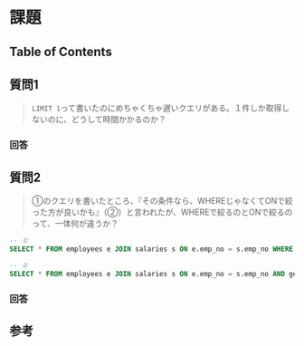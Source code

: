 # 課題

## Table of Contents
<!-- START doctoc generated TOC please keep comment here to allow auto update -->
<!-- DON'T EDIT THIS SECTION, INSTEAD RE-RUN doctoc TO UPDATE -->



<!-- END doctoc generated TOC please keep comment here to allow auto update -->

## 質問1

> `LIMIT 1`って書いたのにめちゃくちゃ遅いクエリがある。１件しか取得しないのに、どうして時間かかるのか？

### 回答

## 質問2

> ①のクエリを書いたところ、『その条件なら、WHEREじゃなくてONで絞った方が良いかも』（②）と言われたが、WHEREで絞るのとONで絞るのって、一体何が違うか？

```sql
-- ①
SELECT * FROM employees e JOIN salaries s ON e.emp_no = s.emp_no WHERE gender = "M" AND birth_date > "1960-01-01"

-- ②
SELECT * FROM employees e JOIN salaries s ON e.emp_no = s.emp_no AND gender = "M" AND birth_date > "1960-01-01"
```

### 回答

## 参考
